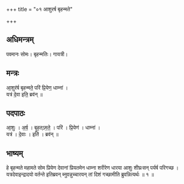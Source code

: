 +++
title = "०१ आशुरर्ष बृहन्मते"

+++
## अधिमन्त्रम्
पवमानः सोमः। बृहन्मतिः। गायत्री।

## मन्त्रः
आ॒शुर॑र्ष बृहन्मते॒ परि॑ प्रि॒येण॒ धाम्ना॑ ।  
यत्र॑ दे॒वा इति॒ ब्रव॑न् ॥

## पदपाठः
आ॒शुः । अ॒र्ष॒ । बृ॒ह॒त्ऽम॒ते॒ । परि॑ । प्रि॒येण॑ । धाम्ना॑ ।  
यत्र॑ । दे॒वाः । इति॑ । ब्रव॑न् ॥

## भाष्यम्
हे बृहन्मते महामते सोम प्रियेण देवानां प्रियतमेन धाम्ना शरीरेण धारया आशुः शीघ्रःसन् पर्यर्ष परिगच्छ । यत्रदेवाइन्द्रादयो वर्तन्ते इतिब्रवन् ब्नुवन्नुच्चारयन् तां दिशं गच्छामीति ब्रुवन्नित्यर्थः ॥ १ ॥